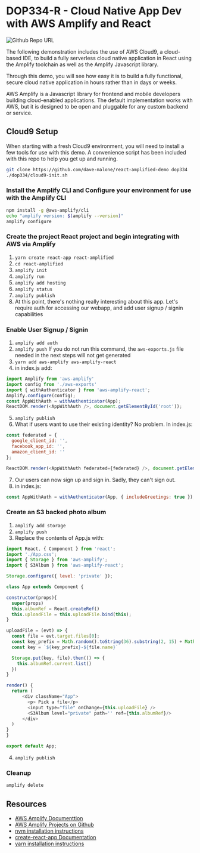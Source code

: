 # DOP334-R - Cloud Native App Dev with AWS Amplify and React

![Github Repo URL](https://chart.googleapis.com/chart?cht=qr&chl=https%3A%2F%2Fgithub.com%2Fdave-malone%2Freact-amplified-demo&chs=180x180&choe=UTF-8&chld=L|2)

The following demonstration includes the use of AWS Cloud9, a cloud-based IDE, to build a fully serverless cloud native application in React using the Amplify toolchain as well as the Amplify Javascript library.

Through this demo, you will see how easy it is to build a fully functional, secure cloud native application in hours rather than in days or weeks.

AWS Amplify is a Javascript library for frontend and mobile developers building cloud-enabled applications. The default implementation works with AWS, but it is designed to be open and pluggable for any custom backend or service.


## Cloud9 Setup

When starting with a fresh Cloud9 environment, you will need to install a few tools for use with this demo. A convenience script has been included with this repo to help you get up and running. 

```bash
git clone https://github.com/dave-malone/react-amplified-demo dop334
./dop334/cloud9-init.sh
```

### Install the Amplify CLI and Configure your environment for use with the Amplify CLI

```bash 
npm install -g @aws-amplify/cli
echo "amplify version: $(amplify --version)"
amplify configure
```


### Create the project React project and begin integrating with AWS via Amplify
1. `yarn create react-app react-amplified`
2. `cd react-amplified`
3. `amplify init`
4. `amplify run`
5. `amplify add hosting`
6. `amplify status`
7. `amplify publish`
8. At this point, there's nothing really interesting about this app. Let's require auth for accessing our webapp, and add user signup / signin capabilities

### Enable User Signup / Signin
1. `amplify add auth`
2. `amplify push` If you do not run this command, the `aws-exports.js` file needed in the next steps will not get generated
3. `yarn add aws-amplify aws-amplify-react`
4. in index.js add:
  ```javascript
  import Amplify from 'aws-amplify'
  import config from './aws-exports'
  import { withAuthenticator } from 'aws-amplify-react';
  Amplify.configure(config);
  const AppWithAuth = withAuthenticator(App);
  ReactDOM.render(<AppWithAuth />, document.getElementById('root'));
  ```
5. `amplify publish`
6. What if users want to use their existing identity? No problem. In index.js:
  ```javascript
  const federated = {
    google_client_id: '',
    facebook_app_id: '',
    amazon_client_id: ''
  };

  ReactDOM.render(<AppWithAuth federated={federated} />, document.getElementById('root'));  
  ```
7. Our users can now sign up and sign in. Sadly, they can't sign out.
8. in index.js:
  ```javascript
  const AppWithAuth = withAuthenticator(App, { includeGreetings: true });
  ```



### Create an S3 backed photo album
1. `amplify add storage`
2. `amplify push`
3. Replace the contents of App.js with:
  ```javascript
import React, { Component } from 'react';
import './App.css';
import { Storage } from 'aws-amplify';
import { S3Album } from 'aws-amplify-react';

Storage.configure({ level: 'private' });

class App extends Component {
  
  constructor(props){
    super(props)
    this.albumRef = React.createRef()
    this.uploadFile = this.uploadFile.bind(this);
  }
  
  uploadFile = (evt) => {
    const file = evt.target.files[0];
    const key_prefix = Math.random().toString(36).substring(2, 15) + Math.random().toString(36).substring(2, 15)
    const key = `${key_prefix}-${file.name}`
  
    Storage.put(key, file).then(() => {
      this.albumRef.current.list()
    })
  }
  
  render() {
    return (
        <div className="App">
          <p> Pick a file</p>
          <input type="file" onChange={this.uploadFile} />
          <S3Album level="private" path='' ref={this.albumRef}/>
        </div>
    )
  }
}

export default App;
  ```
4. `amplify publish`

### Cleanup

```bash 
amplify delete
```


## Resources

* [AWS Amplify Documenttion](https://aws-amplify.github.io/docs)
* [AWS Amplify Projects on Github](https://github.com/aws-amplify)
* [nvm installation instructions](https://github.com/creationix/nvm#installation)
* [create-react-app Documentation](https://github.com/facebook/create-react-app)
* [yarn installation instructions](https://yarnpkg.com/lang/en/docs/install/)
